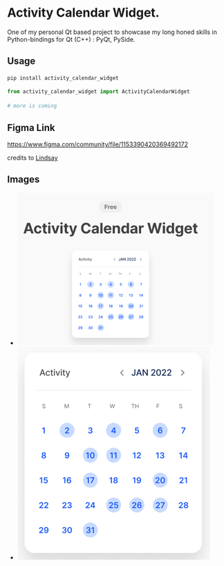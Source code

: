 # Activity Calendar Widget.

One of my personal Qt based project to showcase my long honed skills in Python-bindings for Qt (C++) : PyQt, PySide.

## Usage

```bash
pip install activity_calendar_widget
```

```python
from activity_calendar_widget import ActivityCalendarWidget

# more is coming
```

## Figma Link

https://www.figma.com/community/file/1153390420369492172

credits to [Lindsay](https://www.figma.com/@lho)

## Images

- ![Image 1](img1.png)
- ![Image 2](img2.png)